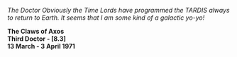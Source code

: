 _The Doctor_ _Obviously the Time Lords have programmed the TARDIS always to return to Earth. It seems that I am some kind of a galactic yo-yo!_

**The Claws of Axos  
Third Doctor - [8.3]  
13 March - 3 April 1971**